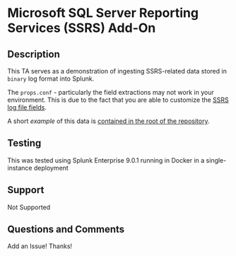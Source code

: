 # Microsoft SQL Server Reporting Services (SSRS) Add-On

## Description
This TA serves as a demonstration of ingesting SSRS-related data stored in `binary` log format into Splunk. 

The `props.conf` - particularly the field extractions may not work in your environment. This is due to the fact that you are able to customize the [SSRS log file fields](https://learn.microsoft.com/en-us/sql/reporting-services/report-server/report-server-http-log?view=sql-server-ver16).

A short *example* of this data is [contained in the root of the repository](Microsoft.ReportingServices.Portal.WebHost-example.log).

## Testing
This was tested using Splunk Enterprise 9.0.1 running in Docker in a single-instance deployment

## Support
Not Supported

## Questions and Comments
Add an Issue! Thanks!